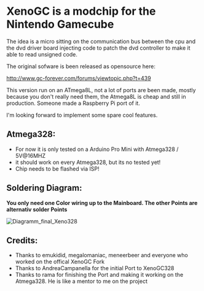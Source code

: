 # XenoGC is a modchip for the Nintendo Gamecube 

The idea is a micro sitting on the communication bus between the cpu and the dvd driver board injecting code to patch the dvd controller to make it able to read unsigned code.

The original sofware is been released as opensource here:

http://www.gc-forever.com/forums/viewtopic.php?t=439

This version run on an ATmega8L, not a lot of ports are been made, mostly because you don't really need them, the Atmega8L is cheap and still in production. Someone made a Raspberry Pi port of it.

I'm looking forward to implement some spare cool features.

## Atmega328:
* For now it is only tested on a Arduino Pro Mini with Atmega328 / 5V@16MHZ
* it should work on every Atmega328, but its no tested yet!
* Chip needs to be flashed via ISP!

## Soldering Diagram:
**You only need one Color wiring up to the Mainboard. The other Points are alternativ solder Points**

![Diagramm_final_Xeno328](https://user-images.githubusercontent.com/33197691/108183796-c265df80-710a-11eb-939c-ab913c08e98f.png)

## Credits:

* Thanks to emukidid, megalomaniac, meneerbeer and everyone who worked on the offical XenoGC Fork
* Thanks to AndreaCampanella for the initial Port to XenoGC328
* Thanks to rama for finishing the Port and making it working on the Atmega328. He is like a mentor to me on the project
